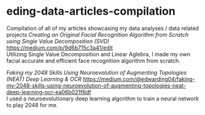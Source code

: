# eding-data-articles-compilation
Compilation of all of my articles showcasing my data analyses / data related projects
*Creating an Original Facial Recognition Algorithm from Scratch using Single Value Decomposition (SVD)*  
https://medium.com/p/9d6b715c3a41/edit  
Utilizing Single Value Decomposition and Linear Aglebra, I made my own facial accurate and efficient face recognition algorithm from scratch.

*Faking my 2048 Skills Using Neuroevolution of Augmenting Topologies (NEAT) Deep Learning & OCR*
https://medium.com/@edwarding04/faking-my-2048-skills-using-neuroevolution-of-augmenting-topologies-neat-deep-learning-ocr-ea06b021f6df  
I used a neuroevolutionary deep learning algorithm to train a neural network to play 2048 for me.
